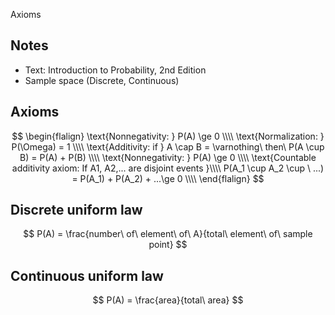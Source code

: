 Axioms

## Notes
- Text: Introduction to Probability, 2nd Edition
- Sample space (Discrete, Continuous)

## Axioms

$$
\begin{flalign}
\text{Nonnegativity: } P(A) \ge 0  \\\\
\text{Normalization: } P(\Omega) = 1 \\\\
\text{Additivity: if } A \cap B = \varnothing\ then\ P(A \cup B) = P(A) + P(B) \\\\
\text{Nonnegativity: } P(A) \ge 0 \\\\
\text{Countable additivity axiom: If A1, A2,... are disjoint events }\\\\
P(A_1 \cup A_2 \cup  \ ...) = P(A_1) + P(A_2) + ...\ge 0 \\\\
\end{flalign}
$$


## Discrete uniform law

$$ P(A) = \frac{number\ of\ element\ of\ A}{total\ element\ of\ sample point} $$

## Continuous uniform law

$$ P(A) = \frac{area}{total\ area} $$


